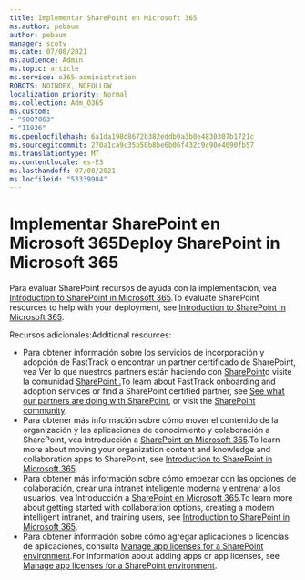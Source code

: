 ```yaml
---
title: Implementar SharePoint en Microsoft 365
ms.author: pebaum
author: pebaum
manager: scotv
ms.date: 07/08/2021
ms.audience: Admin
ms.topic: article
ms.service: o365-administration
ROBOTS: NOINDEX, NOFOLLOW
localization_priority: Normal
ms.collection: Adm_O365
ms.custom:
- "9007063"
- "11926"
ms.openlocfilehash: 6a1da198d8672b382eddb0a3b0e4830307b1721c
ms.sourcegitcommit: 270a1ca9c35b50b8be6b06f432c9c90e4090fb57
ms.translationtype: MT
ms.contentlocale: es-ES
ms.lasthandoff: 07/08/2021
ms.locfileid: "53339984"
---
```

# <a name="deploy-sharepoint-in-microsoft-365"></a><span data-ttu-id="1253c-102">Implementar SharePoint en Microsoft 365</span><span class="sxs-lookup"><span data-stu-id="1253c-102">Deploy SharePoint in Microsoft 365</span></span>

<span data-ttu-id="1253c-103">Para evaluar SharePoint recursos de ayuda con la implementación, vea [Introduction to SharePoint in Microsoft 365](/sharepoint/introduction).</span><span class="sxs-lookup"><span data-stu-id="1253c-103">To evaluate SharePoint resources to help with your deployment, see [Introduction to SharePoint in Microsoft 365](/sharepoint/introduction).</span></span> 

<span data-ttu-id="1253c-104">Recursos adicionales:</span><span class="sxs-lookup"><span data-stu-id="1253c-104">Additional resources:</span></span> 

- <span data-ttu-id="1253c-105">Para obtener información sobre los servicios de incorporación y adopción de FastTrack o encontrar un partner certificado de SharePoint, vea Ver lo que nuestros partners están haciendo con [SharePoint](/microsoft-365/sharepoint/sharepoint-partners-sharepoint-support)o visite la comunidad [SharePoint .](https://techcommunity.microsoft.com/t5/sharepoint/ct-p/SharePoint)</span><span class="sxs-lookup"><span data-stu-id="1253c-105">To learn about FastTrack onboarding and adoption services or find a SharePoint certified partner, see [See what our partners are doing with SharePoint](/microsoft-365/sharepoint/sharepoint-partners-sharepoint-support), or visit the [SharePoint community](https://techcommunity.microsoft.com/t5/sharepoint/ct-p/SharePoint).</span></span> 
- <span data-ttu-id="1253c-106">Para obtener más información sobre cómo mover el contenido de la organización y las aplicaciones de conocimiento y colaboración a SharePoint, vea Introducción a [SharePoint en Microsoft 365](/sharepoint/introduction#migration).</span><span class="sxs-lookup"><span data-stu-id="1253c-106">To learn more about moving your organization content and knowledge and collaboration apps to SharePoint, see [Introduction to SharePoint in Microsoft 365](/sharepoint/introduction#migration).</span></span> 
- <span data-ttu-id="1253c-107">Para obtener más información sobre cómo empezar con las opciones de colaboración, crear una intranet inteligente moderna y entrenar a los usuarios, vea Introducción a [SharePoint en Microsoft 365](/sharepoint/introduction#collaboration).</span><span class="sxs-lookup"><span data-stu-id="1253c-107">To learn more about getting started with collaboration options, creating a modern intelligent intranet, and training users, see [Introduction to SharePoint in Microsoft 365](/sharepoint/introduction#collaboration).</span></span> 
- <span data-ttu-id="1253c-108">Para obtener información sobre cómo agregar aplicaciones o licencias de aplicaciones, consulta [Manage app licenses for a SharePoint environment](/sharepoint/manage-app-licenses).</span><span class="sxs-lookup"><span data-stu-id="1253c-108">For information about adding apps or app licenses, see [Manage app licenses for a SharePoint environment](/sharepoint/manage-app-licenses).</span></span> 


